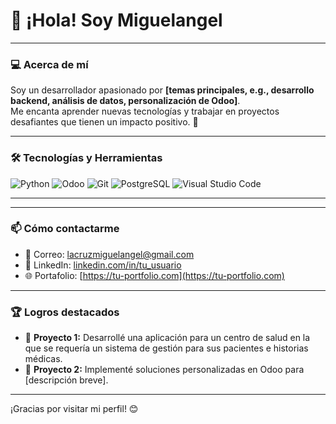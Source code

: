 # 👋 ¡Hola! Soy Miguelangel 

<!--![GitHub Followers](https://img.shields.io/github/followers/tu_usuario?style=social)  
![GitHub Stars](https://img.shields.io/github/stars/tu_usuario?style=social) -->

---

### 💻 Acerca de mí  
Soy un desarrollador apasionado por **[temas principales, e.g., desarrollo backend, análisis de datos, personalización de Odoo]**.  
Me encanta aprender nuevas tecnologías y trabajar en proyectos desafiantes que tienen un impacto positivo. 🌟  

---

### 🛠️ Tecnologías y Herramientas
![Python](https://img.shields.io/badge/-Python-3776AB?logo=python&logoColor=white&style=flat-square)
![Odoo](https://img.shields.io/badge/-Odoo-87329D?logo=odoo&logoColor=white&style=flat-square)
![Git](https://img.shields.io/badge/-Git-F05032?logo=git&logoColor=white&style=flat-square)
![PostgreSQL](https://img.shields.io/badge/-PostgreSQL-336791?logo=postgresql&logoColor=white&style=flat-square)
![Visual Studio Code](https://img.shields.io/badge/-VS%20Code-007ACC?logo=visual-studio-code&logoColor=white&style=flat-square)

---

<!--### 📈 Mis estadísticas
<p align="center">
  <img src="https://github-readme-stats.vercel.app/api?username=tu_usuario&show_icons=true&theme=radical" alt="Estadísticas de GitHub" />
  <img src="https://github-readme-stats.vercel.app/api/top-langs/?username=tu_usuario&layout=compact&theme=radical" alt="Lenguajes más usados" />
</p>
-->

---

### 📫 Cómo contactarme
- 📧 Correo: [lacruzmiguelangel@gmail.com](mailto:lacruzmiguelangel@gmail.com)  
- 💼 LinkedIn: [linkedin.com/in/tu_usuario](https://linkedin.com/in/tu_usuario)  
- 🌐 Portafolio: [https://tu-portfolio.com](https://tu-portfolio.com)

---

### 🏆 Logros destacados
- 🚀 **Proyecto 1:** Desarrollé una aplicación para un centro de salud en la que se requería un sistema de gestión para sus pacientes e historias médicas.  
- 🏅 **Proyecto 2:** Implementé soluciones personalizadas en Odoo para [descripción breve].  

---

¡Gracias por visitar mi perfil! 😊  
